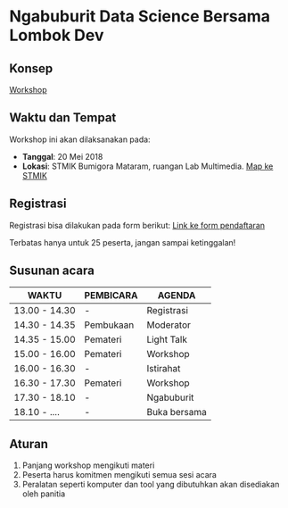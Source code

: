 # Ngabuburit Data Science Bersama Lombok Dev

## Konsep
[Workshop](https://github.com/LombokDev/wiki/blob/master/event-concepts/workshop.md)

## Waktu dan Tempat
Workshop ini akan dilaksanakan pada:
- **Tanggal**: 20 Mei 2018
- **Lokasi**: STMIK Bumigora Mataram, ruangan Lab Multimedia. [Map ke STMIK](https://goo.gl/maps/kfNdiknNiC92)

## Registrasi
Registrasi bisa dilakukan pada form berikut: [Link ke form pendaftaran](https://goo.gl/forms/g2PUIYZzNg3JV9SC2)

Terbatas hanya untuk 25 peserta, jangan sampai ketinggalan!

## Susunan acara
| WAKTU         | PEMBICARA  | AGENDA       |
|---------------|------------|--------------|
| 13.00 - 14.30 | -          | Registrasi   |
| 14.30 - 14.35 | Pembukaan  | Moderator    |
| 14.35 - 15.00 | Pemateri   | Light Talk   |
| 15.00 - 16.00 | Pemateri   | Workshop     |
| 16.00 - 16.30 | -          | Istirahat    |
| 16.30 - 17.30 | Pemateri   | Workshop     |
| 17.30 - 18.10 | -          | Ngabuburit   |
| 18.10 - ....  | -          | Buka bersama |

## Aturan
1. Panjang workshop mengikuti materi
2. Peserta harus komitmen mengikuti semua sesi acara
3. Peralatan seperti komputer dan tool yang dibutuhkan akan disediakan oleh panitia